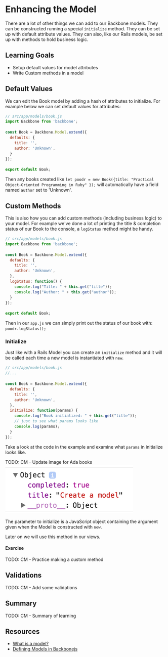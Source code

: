 
# Enhancing the Model

There are a lot of other things we can add to our Backbone models.  They can be constructed running a special `initialize` method.  They can be set up with default attribute values.  They can also, like our Rails models, be set up with methods to hold business logic.

## Learning Goals
-  Setup default values for model attributes
-  Write Custom methods in a model

## Default Values

We can edit the Book model by adding a hash of attributes to initialize.  For example below we can set default values for attributes:

```javascript
// src/app/models/book.js
import Backbone from 'backbone';

const Book = Backbone.Model.extend({
  defaults: {
    title: '',
    author: 'Unknown',
  }
});

export default Book;
```

Then any books created like `let poodr = new Book({title: "Practical Object-Oriented Programming in Ruby" });` will automatically have a field named `author` set to 'Unknown'.  


## Custom Methods

This is also how you can add custom methods (including business logic) to your model. For example we've done a lot of printing the title & completion status of our Book to the console, a `logStatus` method might be handy.

```javascript
// src/app/models/book.js
import Backbone from 'backbone';

const Book = Backbone.Model.extend({
  defaults: {
    title: '',
    author: 'Unknown',
  },
  logStatus: function() {
    console.log("Title: " + this.get("title"));
    console.log("Author: " + this.get("author"));
  }
});

export default Book;
```

Then in our `app.js` we can simply print out the status of our book with:  `poodr.logStatus();`

### Initialize

Just like with a Rails Model you can create an `initialize` method and it will be called each time a new model is instantiated with `new`.

```javascript
// src/app/models/book.js
//...

const Book = Backbone.Model.extend({
  defaults: {
    title: '',
    author: 'Unknown',
  },
  initialize: function(params) {
    console.log("Book initialized: " + this.get("title"));
    // just to see what params looks like
    console.log(params);
  }
});
```

Take a look at the code in the example and examine what `params` in initialize looks like.

TODO:  CM - Update image for Ada books
![params in the Dev Tools console](images/params.png)

The parameter to initialize is a JavaScript object containing the argument given when the Model is constructed with `new`.  

Later on we will use this method in our views.

#### Exercise

TODO:  CM - Practice making a custom method

## Validations

TODO:  CM - Add some validations

## Summary

TODO:  CM - Summary of learning

## Resources
-  [What is a model?](https://cdnjs.com/libraries/backbone.js/tutorials/what-is-a-model)
-  [Defining Models in Backbonejs](http://codebeerstartups.com/2012/12/3-defining-models-in-backbone-js-learning-backbone-js/)
